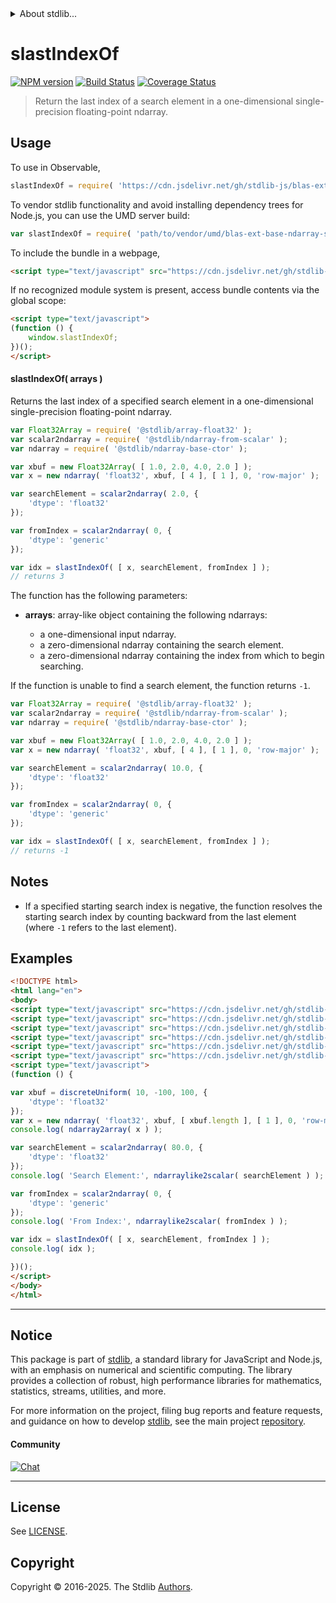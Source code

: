<!--

@license Apache-2.0

Copyright (c) 2025 The Stdlib Authors.

Licensed under the Apache License, Version 2.0 (the "License");
you may not use this file except in compliance with the License.
You may obtain a copy of the License at

   http://www.apache.org/licenses/LICENSE-2.0

Unless required by applicable law or agreed to in writing, software
distributed under the License is distributed on an "AS IS" BASIS,
WITHOUT WARRANTIES OR CONDITIONS OF ANY KIND, either express or implied.
See the License for the specific language governing permissions and
limitations under the License.

-->


<details>
  <summary>
    About stdlib...
  </summary>
  <p>We believe in a future in which the web is a preferred environment for numerical computation. To help realize this future, we've built stdlib. stdlib is a standard library, with an emphasis on numerical and scientific computation, written in JavaScript (and C) for execution in browsers and in Node.js.</p>
  <p>The library is fully decomposable, being architected in such a way that you can swap out and mix and match APIs and functionality to cater to your exact preferences and use cases.</p>
  <p>When you use stdlib, you can be absolutely certain that you are using the most thorough, rigorous, well-written, studied, documented, tested, measured, and high-quality code out there.</p>
  <p>To join us in bringing numerical computing to the web, get started by checking us out on <a href="https://github.com/stdlib-js/stdlib">GitHub</a>, and please consider <a href="https://opencollective.com/stdlib">financially supporting stdlib</a>. We greatly appreciate your continued support!</p>
</details>

# slastIndexOf

[![NPM version][npm-image]][npm-url] [![Build Status][test-image]][test-url] [![Coverage Status][coverage-image]][coverage-url] <!-- [![dependencies][dependencies-image]][dependencies-url] -->

> Return the last index of a search element in a one-dimensional single-precision floating-point ndarray.

<section class="intro">

</section>

<!-- /.intro -->



<section class="usage">

## Usage

To use in Observable,

```javascript
slastIndexOf = require( 'https://cdn.jsdelivr.net/gh/stdlib-js/blas-ext-base-ndarray-slast-index-of@umd/browser.js' )
```

To vendor stdlib functionality and avoid installing dependency trees for Node.js, you can use the UMD server build:

```javascript
var slastIndexOf = require( 'path/to/vendor/umd/blas-ext-base-ndarray-slast-index-of/index.js' )
```

To include the bundle in a webpage,

```html
<script type="text/javascript" src="https://cdn.jsdelivr.net/gh/stdlib-js/blas-ext-base-ndarray-slast-index-of@umd/browser.js"></script>
```

If no recognized module system is present, access bundle contents via the global scope:

```html
<script type="text/javascript">
(function () {
    window.slastIndexOf;
})();
</script>
```

#### slastIndexOf( arrays )

Returns the last index of a specified search element in a one-dimensional single-precision floating-point ndarray.

```javascript
var Float32Array = require( '@stdlib/array-float32' );
var scalar2ndarray = require( '@stdlib/ndarray-from-scalar' );
var ndarray = require( '@stdlib/ndarray-base-ctor' );

var xbuf = new Float32Array( [ 1.0, 2.0, 4.0, 2.0 ] );
var x = new ndarray( 'float32', xbuf, [ 4 ], [ 1 ], 0, 'row-major' );

var searchElement = scalar2ndarray( 2.0, {
    'dtype': 'float32'
});

var fromIndex = scalar2ndarray( 0, {
    'dtype': 'generic'
});

var idx = slastIndexOf( [ x, searchElement, fromIndex ] );
// returns 3
```

The function has the following parameters:

-   **arrays**: array-like object containing the following ndarrays:

    -   a one-dimensional input ndarray.
    -   a zero-dimensional ndarray containing the search element.
    -   a zero-dimensional ndarray containing the index from which to begin searching.

If the function is unable to find a search element, the function returns `-1`.

```javascript
var Float32Array = require( '@stdlib/array-float32' );
var scalar2ndarray = require( '@stdlib/ndarray-from-scalar' );
var ndarray = require( '@stdlib/ndarray-base-ctor' );

var xbuf = new Float32Array( [ 1.0, 2.0, 4.0, 2.0 ] );
var x = new ndarray( 'float32', xbuf, [ 4 ], [ 1 ], 0, 'row-major' );

var searchElement = scalar2ndarray( 10.0, {
    'dtype': 'float32'
});

var fromIndex = scalar2ndarray( 0, {
    'dtype': 'generic'
});

var idx = slastIndexOf( [ x, searchElement, fromIndex ] );
// returns -1
```

</section>

<!-- /.usage -->

<section class="notes">

## Notes

-   If a specified starting search index is negative, the function resolves the starting search index by counting backward from the last element (where `-1` refers to the last element).

</section>

<!-- /.notes -->

<section class="examples">

## Examples

<!-- eslint no-undef: "error" -->

```html
<!DOCTYPE html>
<html lang="en">
<body>
<script type="text/javascript" src="https://cdn.jsdelivr.net/gh/stdlib-js/random-array-discrete-uniform@umd/browser.js"></script>
<script type="text/javascript" src="https://cdn.jsdelivr.net/gh/stdlib-js/ndarray-base-ctor@umd/browser.js"></script>
<script type="text/javascript" src="https://cdn.jsdelivr.net/gh/stdlib-js/ndarray-from-scalar@umd/browser.js"></script>
<script type="text/javascript" src="https://cdn.jsdelivr.net/gh/stdlib-js/ndarray-to-array@umd/browser.js"></script>
<script type="text/javascript" src="https://cdn.jsdelivr.net/gh/stdlib-js/ndarray-base-ndarraylike2scalar@umd/browser.js"></script>
<script type="text/javascript" src="https://cdn.jsdelivr.net/gh/stdlib-js/blas-ext-base-ndarray-slast-index-of@umd/browser.js"></script>
<script type="text/javascript">
(function () {

var xbuf = discreteUniform( 10, -100, 100, {
    'dtype': 'float32'
});
var x = new ndarray( 'float32', xbuf, [ xbuf.length ], [ 1 ], 0, 'row-major' );
console.log( ndarray2array( x ) );

var searchElement = scalar2ndarray( 80.0, {
    'dtype': 'float32'
});
console.log( 'Search Element:', ndarraylike2scalar( searchElement ) );

var fromIndex = scalar2ndarray( 0, {
    'dtype': 'generic'
});
console.log( 'From Index:', ndarraylike2scalar( fromIndex ) );

var idx = slastIndexOf( [ x, searchElement, fromIndex ] );
console.log( idx );

})();
</script>
</body>
</html>
```

</section>

<!-- /.examples -->

<!-- Section for related `stdlib` packages. Do not manually edit this section, as it is automatically populated. -->

<section class="related">

</section>

<!-- /.related -->

<!-- Section for all links. Make sure to keep an empty line after the `section` element and another before the `/section` close. -->


<section class="main-repo" >

* * *

## Notice

This package is part of [stdlib][stdlib], a standard library for JavaScript and Node.js, with an emphasis on numerical and scientific computing. The library provides a collection of robust, high performance libraries for mathematics, statistics, streams, utilities, and more.

For more information on the project, filing bug reports and feature requests, and guidance on how to develop [stdlib][stdlib], see the main project [repository][stdlib].

#### Community

[![Chat][chat-image]][chat-url]

---

## License

See [LICENSE][stdlib-license].


## Copyright

Copyright &copy; 2016-2025. The Stdlib [Authors][stdlib-authors].

</section>

<!-- /.stdlib -->

<!-- Section for all links. Make sure to keep an empty line after the `section` element and another before the `/section` close. -->

<section class="links">

[npm-image]: http://img.shields.io/npm/v/@stdlib/blas-ext-base-ndarray-slast-index-of.svg
[npm-url]: https://npmjs.org/package/@stdlib/blas-ext-base-ndarray-slast-index-of

[test-image]: https://github.com/stdlib-js/blas-ext-base-ndarray-slast-index-of/actions/workflows/test.yml/badge.svg?branch=main
[test-url]: https://github.com/stdlib-js/blas-ext-base-ndarray-slast-index-of/actions/workflows/test.yml?query=branch:main

[coverage-image]: https://img.shields.io/codecov/c/github/stdlib-js/blas-ext-base-ndarray-slast-index-of/main.svg
[coverage-url]: https://codecov.io/github/stdlib-js/blas-ext-base-ndarray-slast-index-of?branch=main

<!--

[dependencies-image]: https://img.shields.io/david/stdlib-js/blas-ext-base-ndarray-slast-index-of.svg
[dependencies-url]: https://david-dm.org/stdlib-js/blas-ext-base-ndarray-slast-index-of/main

-->

[chat-image]: https://img.shields.io/gitter/room/stdlib-js/stdlib.svg
[chat-url]: https://app.gitter.im/#/room/#stdlib-js_stdlib:gitter.im

[stdlib]: https://github.com/stdlib-js/stdlib

[stdlib-authors]: https://github.com/stdlib-js/stdlib/graphs/contributors

[umd]: https://github.com/umdjs/umd
[es-module]: https://developer.mozilla.org/en-US/docs/Web/JavaScript/Guide/Modules

[deno-url]: https://github.com/stdlib-js/blas-ext-base-ndarray-slast-index-of/tree/deno
[deno-readme]: https://github.com/stdlib-js/blas-ext-base-ndarray-slast-index-of/blob/deno/README.md
[umd-url]: https://github.com/stdlib-js/blas-ext-base-ndarray-slast-index-of/tree/umd
[umd-readme]: https://github.com/stdlib-js/blas-ext-base-ndarray-slast-index-of/blob/umd/README.md
[esm-url]: https://github.com/stdlib-js/blas-ext-base-ndarray-slast-index-of/tree/esm
[esm-readme]: https://github.com/stdlib-js/blas-ext-base-ndarray-slast-index-of/blob/esm/README.md
[branches-url]: https://github.com/stdlib-js/blas-ext-base-ndarray-slast-index-of/blob/main/branches.md

[stdlib-license]: https://raw.githubusercontent.com/stdlib-js/blas-ext-base-ndarray-slast-index-of/main/LICENSE

</section>

<!-- /.links -->
